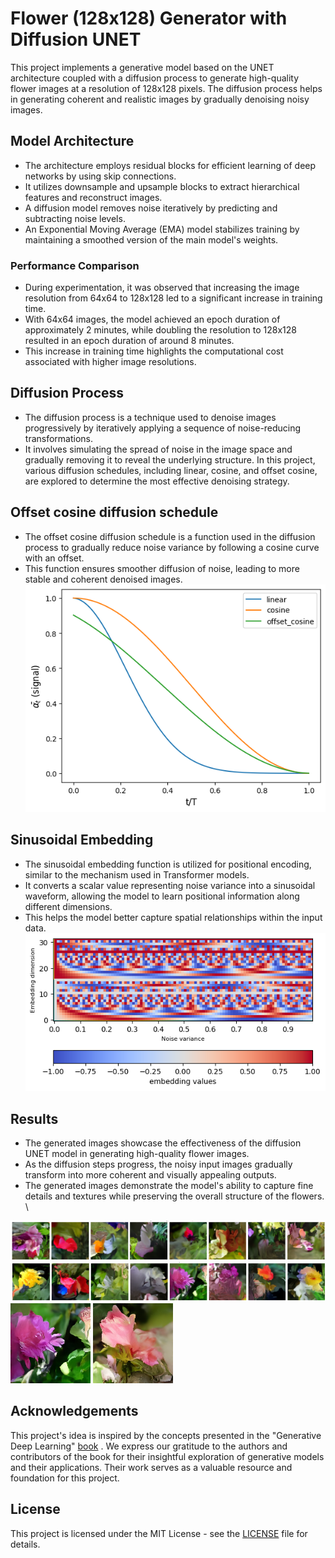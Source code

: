 # Flower (128x128) Generator with Diffusion UNET

This project implements a generative model based on the UNET architecture coupled with a diffusion process to generate high-quality flower images at a resolution of 128x128 pixels. The diffusion process helps in generating coherent and realistic images by gradually denoising noisy images.

## Model Architecture
- The architecture employs residual blocks for efficient learning of deep networks by using skip connections.
- It utilizes downsample and upsample blocks to extract hierarchical features and reconstruct images.
- A diffusion model removes noise iteratively by predicting and subtracting noise levels.
- An Exponential Moving Average (EMA) model stabilizes training by maintaining a smoothed version of the main model's weights.

### Performance Comparison

- During experimentation, it was observed that increasing the image resolution from 64x64 to 128x128 led to a significant increase in training time.
- With 64x64 images, the model achieved an epoch duration of approximately 2 minutes, while doubling the resolution to 128x128 resulted in an epoch duration of around 8 minutes.
- This increase in training time highlights the computational cost associated with higher image resolutions.

## Diffusion Process
- The diffusion process is a technique used to denoise images progressively by iteratively applying a sequence of noise-reducing transformations. 
- It involves simulating the spread of noise in the image space and gradually removing it to reveal the underlying structure. In this project, various diffusion schedules, including linear, cosine, and offset cosine, are explored to determine the most effective denoising strategy.

## Offset cosine diffusion schedule
- The offset cosine diffusion schedule is a function used in the diffusion process to gradually reduce noise variance by following a cosine curve with an offset. 
- This function ensures smoother diffusion of noise, leading to more stable and coherent denoised images. \
![diffusion_schedules](images/diffusion_schedules.png)

## Sinusoidal Embedding
- The sinusoidal embedding function is utilized for positional encoding, similar to the mechanism used in Transformer models.
- It converts a scalar value representing noise variance into a sinusoidal waveform, allowing the model to learn positional information along different dimensions.
- This helps the model better capture spatial relationships within the input data. \
![sinusoidal_embedding](images/sinusoidal_embedding.png)

## Results
- The generated images showcase the effectiveness of the diffusion UNET model in generating high-quality flower images.
- As the diffusion steps progress, the noisy input images gradually transform into more coherent and visually appealing outputs.
- The generated images demonstrate the model's ability to capture fine details and textures while preserving the overall structure of the flowers. \

![Result Image 1](images/result_1.png)
![Result Image 2](images/result_2.png)
![Result Image 3](images/result_3.png)
![Result Image 4](images/result_4.png)

## Acknowledgements

This project's idea is inspired by the concepts presented in the "Generative Deep Learning" [book](https://github.com/davidADSP/Generative_Deep_Learning_2nd_Edition/tree/main) . We express our gratitude to the authors and contributors of the book for their insightful exploration of generative models and their applications. Their work serves as a valuable resource and foundation for this project.
## License

This project is licensed under the MIT License - see the [LICENSE](LICENSE) file for details.
